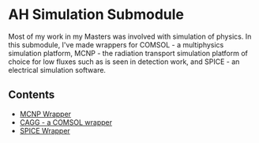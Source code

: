 # AH Simulation Submodule

Most of my work in my Masters was involved with simulation of physics.  In this submodule, I've made wrappers for COMSOL - a multiphysics simulation platform, MCNP - the radiation transport simulation platform of choice for low fluxes such as is seen in detection work, and SPICE - an electrical simulation software.

## Contents

- [MCNP Wrapper](AHMCNP-README.md)
- [CAGG - a COMSOL wrapper](AHCAGG-README.md)
- [SPICE Wrapper](AHSPICE-README.md)